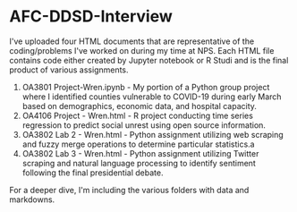# AFC-DDSD-Interview

I've uploaded four HTML documents that are representative of the coding/problems I've worked on during my time at NPS.  Each HTML file contains code either created by Jupyter notebook or R Studi and is the final product of various assignments.
1. OA3801 Project-Wren.ipynb - My portion of a Python group project where I identified counties vulnerable to COVID-19 during early March based on demographics, economic data, and hospital capacity.
2. OA4106 Project - Wren.html - R project conducting time series regression to predict social unrest using open source information.
3. OA3802 Lab 2 - Wren.html - Python assignment utilizing web scraping and fuzzy merge operations to determine particular statistics.a
4. OA3802 Lab 3 - Wren.html - Python assignment utilizing Twitter scraping and natural language processing to identify sentiment following the final presidential debate.

For a deeper dive, I'm including the various folders with data and markdowns.
